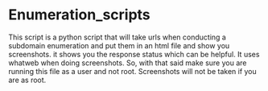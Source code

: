 # Enumeration_scripts

This script is a python script that will take urls when conducting a subdomain enumeration and put them in an html file and show you screenshots. it shows you the response status which can be helpful. It uses whatweb when doing screenshots. So, with that said make sure you are running this file as a user and not root. Screenshots will not be taken if you are as root. 
